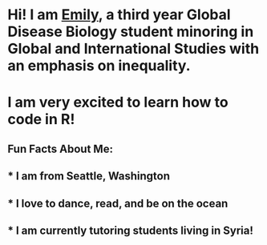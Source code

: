 # Hi! I am [Emily](mailto:erspencer@ucdavis.edu), a third year Global Disease Biology student minoring in Global and International Studies with an emphasis on inequality. 
# I am very excited to learn how to code in R! 

## **Fun Facts About Me:**
## * I am from Seattle, Washington
## * I love to dance, read, and be on the ocean
## * I am currently tutoring students living in Syria!
